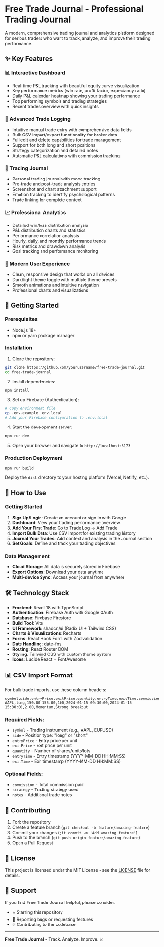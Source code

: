 # Free Trade Journal - Professional Trading Journal

A modern, comprehensive trading journal and analytics platform designed for serious traders who want to track, analyze, and improve their trading performance.

## ✨ Key Features

### 📊 Interactive Dashboard
- Real-time P&L tracking with beautiful equity curve visualization
- Key performance metrics (win rate, profit factor, expectancy ratio)
- Daily P&L calendar heatmap showing your trading performance
- Top performing symbols and trading strategies
- Recent trades overview with quick insights

### 📝 Advanced Trade Logging
- Intuitive manual trade entry with comprehensive data fields
- Bulk CSV import/export functionality for broker data
- Full edit and delete capabilities for trade management
- Support for both long and short positions
- Strategy categorization and detailed notes
- Automatic P&L calculations with commission tracking

### 🧠 Trading Journal
- Personal trading journal with mood tracking
- Pre-trade and post-trade analysis entries
- Screenshot and chart attachment support
- Emotion tracking to identify psychological patterns
- Trade linking for complete context

### 📈 Professional Analytics
- Detailed win/loss distribution analysis
- P&L distribution charts and statistics
- Performance correlation analysis
- Hourly, daily, and monthly performance trends
- Risk metrics and drawdown analysis
- Goal tracking and performance monitoring

### 🎨 Modern User Experience
- Clean, responsive design that works on all devices
- Dark/light theme toggle with multiple theme presets
- Smooth animations and intuitive navigation
- Professional charts and visualizations

## 🚀 Getting Started

### Prerequisites
- Node.js 18+ 
- npm or yarn package manager

### Installation

1. Clone the repository:
```bash
git clone https://github.com/yourusername/free-trade-journal.git
cd free-trade-journal
```

2. Install dependencies:
```bash
npm install
```

3. Set up Firebase (Authentication):
```bash
# Copy environment file
cp .env.example .env.local
# Add your Firebase configuration to .env.local
```

4. Start the development server:
```bash
npm run dev
```

5. Open your browser and navigate to `http://localhost:5173`

### Production Deployment

```bash
npm run build
```

Deploy the `dist` directory to your hosting platform (Vercel, Netlify, etc.).

## 📱 How to Use

### Getting Started
1. **Sign Up/Login**: Create an account or sign in with Google
2. **Dashboard**: View your trading performance overview
3. **Add Your First Trade**: Go to Trade Log → Add Trade
4. **Import Bulk Data**: Use CSV import for existing trading history
5. **Journal Your Trades**: Add context and analysis in the Journal section
6. **Set Goals**: Define and track your trading objectives

### Data Management
- **Cloud Storage**: All data is securely stored in Firebase
- **Export Options**: Download your data anytime
- **Multi-device Sync**: Access your journal from anywhere

## 🛠 Technology Stack

- **Frontend**: React 18 with TypeScript
- **Authentication**: Firebase Auth with Google OAuth
- **Database**: Firebase Firestore
- **Build Tool**: Vite
- **UI Framework**: shadcn/ui (Radix UI + Tailwind CSS)
- **Charts & Visualizations**: Recharts
- **Forms**: React Hook Form with Zod validation
- **Date Handling**: date-fns
- **Routing**: React Router DOM
- **Styling**: Tailwind CSS with custom theme system
- **Icons**: Lucide React + FontAwesome

## 📊 CSV Import Format

For bulk trade imports, use these column headers:

```csv
symbol,side,entryPrice,exitPrice,quantity,entryTime,exitTime,commission,strategy,notes
AAPL,long,150.00,155.00,100,2024-01-15 09:30:00,2024-01-15 15:30:00,2.00,Momentum,Strong breakout
```

### Required Fields:
- `symbol` - Trading instrument (e.g., AAPL, EURUSD)
- `side` - Position type: "long" or "short"
- `entryPrice` - Entry price per unit
- `exitPrice` - Exit price per unit  
- `quantity` - Number of shares/units/lots
- `entryTime` - Entry timestamp (YYYY-MM-DD HH:MM:SS)
- `exitTime` - Exit timestamp (YYYY-MM-DD HH:MM:SS)

### Optional Fields:
- `commission` - Total commission paid
- `strategy` - Trading strategy used
- `notes` - Additional trade notes

## 🤝 Contributing

1. Fork the repository
2. Create a feature branch (`git checkout -b feature/amazing-feature`)
3. Commit your changes (`git commit -m 'Add amazing feature'`)
4. Push to the branch (`git push origin feature/amazing-feature`)
5. Open a Pull Request

## 📄 License

This project is licensed under the MIT License - see the [LICENSE](LICENSE) file for details.

## 🌟 Support

If you find Free Trade Journal helpful, please consider:
- ⭐ Starring this repository
- 🐛 Reporting bugs or requesting features
- 💡 Contributing to the codebase

---

**Free Trade Journal** - Track. Analyze. Improve. 📈